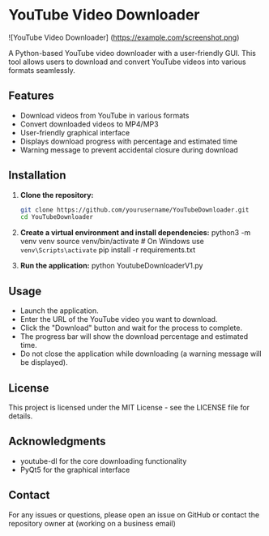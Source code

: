 # YouTube Video Downloader

![YouTube Video Downloader] (https://example.com/screenshot.png)

A Python-based YouTube video downloader with a user-friendly GUI. This tool allows users to download and convert YouTube videos into various formats seamlessly.

## Features

- Download videos from YouTube in various formats
- Convert downloaded videos to MP4/MP3
- User-friendly graphical interface
- Displays download progress with percentage and estimated time
- Warning message to prevent accidental closure during download

## Installation

1. **Clone the repository:**
   ```sh
   git clone https://github.com/yourusername/YouTubeDownloader.git
   cd YouTubeDownloader
   
2. **Create a virtual environment and install dependencies:**
   python3 -m venv venv
   source venv/bin/activate  # On Windows use `venv\Scripts\activate`
   pip install -r requirements.txt
   
4. **Run the application:**
   python YoutubeDownloaderV1.py

## Usage

- Launch the application.
- Enter the URL of the YouTube video you want to download.
- Click the "Download" button and wait for the process to complete.
- The progress bar will show the download percentage and estimated time.
- Do not close the application while downloading (a warning message will be displayed).

## License
  This project is licensed under the MIT License - see the LICENSE file for details.

## Acknowledgments
- youtube-dl for the core downloading functionality
- PyQt5 for the graphical interface

## Contact
For any issues or questions, please open an issue on GitHub or contact the repository owner at (working on a business email)
